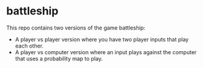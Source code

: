 # battleship

This repo contains two versions of the game battleship:

- A player vs player version where you have two player inputs that play each other.
- A player vs computer version where an input plays against the computer that uses a probability map to play.
